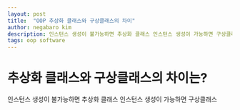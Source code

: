 ```yaml
---
layout: post
title:  "OOP 추상화 클래스와 구상클래스의 차이"
author: negabaro kim
description: 인스턴스 생성이 불가능하면 추상화 클래스 인스턴스 생성이 가능하면 구상클래스
tags: oop software
---
```


# 추상화 클래스와 구상클래스의 차이는?


인스턴스 생성이 불가능하면 추상화 클래스
인스턴스 생성이 가능하면 구상클래스

